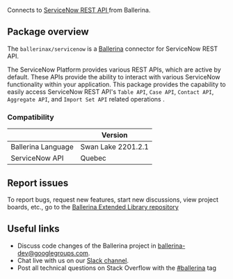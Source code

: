 Connects to [ServiceNow REST API ](https://developer.servicenow.com/dev.do#!/reference/api/quebec/rest) from Ballerina.

## Package overview

The `ballerinax/servicenow` is a [Ballerina](https://ballerina.io/) connector for ServiceNow REST API.

The ServiceNow Platform provides various REST APIs, which are active by default. These APIs provide the ability to interact with various ServiceNow functionality within your application.
This package provides the capability to easily access ServiceNow REST API's `Table API`, `Case API`, `Contact API`,
`Aggregate API`, and `Import Set API` related operations .

### Compatibility
|                               | Version                       |
|-------------------------------|-------------------------------|
| Ballerina Language            | Swan Lake 2201.2.1              |
| ServiceNow API                | Quebec                        |

## Report issues
To report bugs, request new features, start new discussions, view project boards, etc., go to the [Ballerina Extended Library repository](https://github.com/ballerina-platform/ballerina-extended-library)

## Useful links
- Discuss code changes of the Ballerina project in [ballerina-dev@googlegroups.com](mailto:ballerina-dev@googlegroups.com).
- Chat live with us on our [Slack channel](https://ballerina.io/community/slack/).
- Post all technical questions on Stack Overflow with the [#ballerina](https://stackoverflow.com/questions/tagged/ballerina) tag
